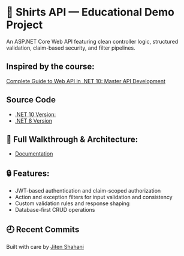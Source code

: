 ﻿# 👕 Shirts API — Educational Demo Project

An ASP.NET Core Web API featuring clean controller logic, structured validation, claim-based security, and filter pipelines.

## Inspired by the course:  
[Complete Guide to Web API in .NET 10: Master API Development](https://www.udemy.com/course/complete-web-api-course/?couponCode=ST16MT230625G1)

## Source Code 
- [.NET 10 Version:](https://github.com/frank-liu-toronto/WebAPI-NET10)
- [.NET 8 Version](https://github.com/frank-liu-toronto/WebAPIDemo)

## 🧾 Full Walkthrough & Architecture:  
- [Documentation](Docs/ShirtsApi.md)

## 🔒 Features:
- JWT-based authentication and claim-scoped authorization
- Action and exception filters for input validation and consistency
- Custom validation rules and response shaping
- Database-first CRUD operations

## 🕘 Recent Commits
<!-- LATESTCOMMIT:START -->
<!-- LATESTCOMMIT:END -->

Built with care by [Jiten Shahani](https://github.com/JitenShahani)
